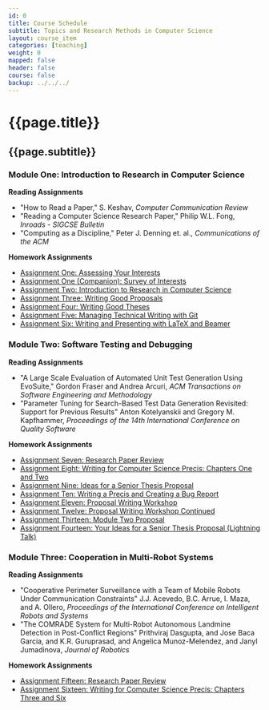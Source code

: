 ```yaml
---
id: 0 
title: Course Schedule
subtitle: Topics and Research Methods in Computer Science 
layout: course_item 
categories: [teaching]
weight: 0
mapped: false
header: false 
course: false 
backup: ../../../
---
```


# {{page.title}}

## {{page.subtitle}}

### Module One: Introduction to Research in Computer Science

**Reading Assignments**

- "How to Read a Paper," S. Keshav, <em>Computer Communication Review</em>
- "Reading a Computer Science Research Paper," Philip W.L. Fong, <em>Inroads - SIGCSE Bulletin</em>
- "Computing as a Discipline," Peter J. Denning et. al., <em>Communications of the ACM</em>

**Homework Assignments**

<ul>

  <li> <a target="_blank" href ="{{site.baseurl}}teaching/cs580S2015/provide/assignments/assignment1/cs580S2015-assignment1.pdf">Assignment One: Assessing Your Interests</a>

  <li> <a target="_blank" href ="{{site.baseurl}}teaching/cs580S2015/provide/assignments/survey-of-interests-assignment1/cs580S2015-survey.pdf">Assignment One (Companion): Survey of Interests</a>

  <li> <a target="_blank" href ="{{site.baseurl}}teaching/cs580S2015/provide/assignments/assignment2/cs580S2015-assignment2.pdf">Assignment Two: Introduction to Research in Computer Science</a>

  <li> <a target="_blank" href ="{{site.baseurl}}teaching/cs580S2015/provide/assignments/assignment3/cs580S2015-assignment3.pdf">Assignment Three: Writing Good Proposals</a>

  <li> <a target="_blank" href ="{{site.baseurl}}teaching/cs580S2015/provide/assignments/assignment4/cs580S2015-assignment4.pdf">Assignment Four: Writing Good Theses</a>

  <li> <a target="_blank" href ="{{site.baseurl}}teaching/cs580S2015/provide/assignments/assignment5/cs580S2015-assignment5.pdf">Assignment Five: Managing Technical Writing with Git</a>

  <li> <a target="_blank" href ="{{site.baseurl}}teaching/cs580S2015/provide/assignments/assignment6/cs580S2015-assignment6.pdf">Assignment Six: Writing and Presenting with LaTeX and Beamer</a>

</ul>

### Module Two: Software Testing and Debugging 

**Reading Assignments**

- "A Large Scale Evaluation of Automated Unit Test Generation Using EvoSuite," Gordon Fraser and Andrea Arcuri, <em>ACM Transactions on Software Engineering and Methodology</em>
- "Parameter Tuning for Search-Based Test Data Generation Revisited: Support for Previous Results" Anton Kotelyanskii and Gregory M. Kapfhammer, <em>Proceedings of the 14th International Conference on Quality Software</em>

**Homework Assignments**

<ul>

  <li> <a target="_blank" href ="{{site.baseurl}}teaching/cs580S2015/provide/assignments/assignment7/cs580S2015-assignment7.pdf">Assignment Seven: Research Paper Review</a>

  <li> <a target="_blank" href ="{{site.baseurl}}teaching/cs580S2015/provide/assignments/assignment8/cs580S2015-assignment8.pdf">Assignment Eight: Writing for Computer Science Precis: Chapters One and Two</a>

  <li> <a target="_blank" href ="{{site.baseurl}}teaching/cs580S2015/provide/assignments/assignment9/cs580S2015-assignment9.pdf">Assignment Nine: Ideas for a Senior Thesis Proposal</a>

  <li> <a target="_blank" href ="{{site.baseurl}}teaching/cs580S2015/provide/assignments/assignment10/cs580S2015-assignment10.pdf">Assignment Ten: Writing a Precis and Creating a Bug Report</a>

  <li> <a target="_blank" href ="{{site.baseurl}}teaching/cs580S2015/provide/assignments/assignment11/cs580S2015-assignment11.pdf">Assignment Eleven: Proposal Writing Workshop</a>

  <li> <a target="_blank" href ="{{site.baseurl}}teaching/cs580S2015/provide/assignments/assignment12/cs580S2015-assignment12.pdf">Assignment Twelve: Proposal Writing Workshop Continued</a>

  <li> <a target="_blank" href ="{{site.baseurl}}teaching/cs580S2015/provide/assignments/assignment13/cs580S2015-assignment13.pdf">Assignment Thirteen: Module Two Proposal</a>

  <li> <a target="_blank" href ="{{site.baseurl}}teaching/cs580S2015/provide/assignments/assignment14/cs580S2015-assignment14.pdf">Assignment Fourteen: Your Ideas for a Senior Thesis Proposal (Lightning Talk)</a>

</ul>

### Module Three:  Cooperation in Multi-Robot Systems

**Reading Assignments**

- "Cooperative Perimeter Surveillance with a Team of Mobile Robots Under Communication Constraints" J.J. Acevedo, B.C. Arrue, I. Maza, and A. Ollero, <em>Proceedings of the International Conference on Intelligent Robots and Systems</em>
- "The COMRADE System for Multi-Robot Autonomous Landmine Detection in Post-Conflict Regions" Prithviraj Dasgupta, and Jose Baca Garcia, and K.R. Guruprasad, and Angelica Munoz-Melendez, and Janyl Jumadinova, <em>Journal of Robotics</em>

**Homework Assignments**

<ul>

  <li> <a target="_blank" href ="{{site.baseurl}}teaching/cs580S2015/provide/assignments/assignment15/cs580S2015-assignment15.pdf">Assignment Fifteen: Research Paper Review</a>

  <li> <a target="_blank" href ="{{site.baseurl}}teaching/cs580S2015/provide/assignments/assignment16/cs580S2015-assignment16.pdf">Assignment Sixteen: Writing for Computer Science Precis: Chapters Three and Six</a>

</ul>
